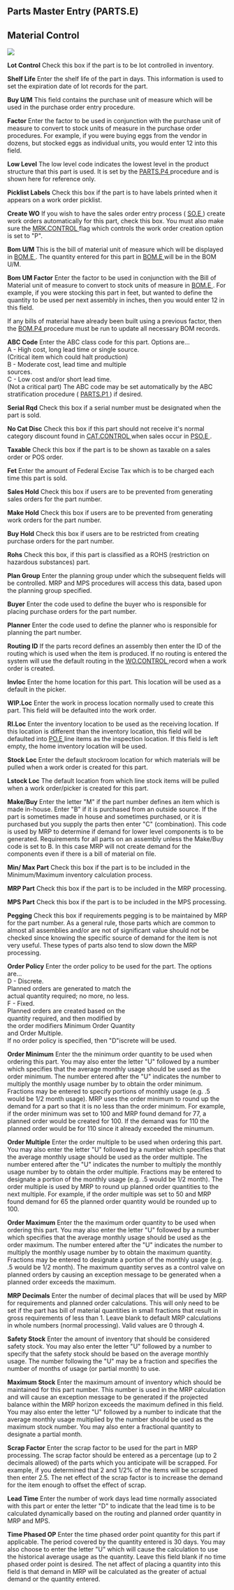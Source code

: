 ##  Parts Master Entry (PARTS.E)

<PageHeader />

##  Material Control

![](./PARTS-E-2.jpg)

**Lot Control** Check this box if the part is to be lot controlled in
inventory.  
  
**Shelf Life** Enter the shelf life of the part in days. This information is
used to set the expiration date of lot records for the part.  
  
**Buy U/M** This field contains the purchase unit of measure which will be
used in the purchase order entry procedure.  
  
**Factor** Enter the factor to be used in conjunction with the purchase unit
of measure to convert to stock units of measure in the purchase order
procedures. For example, if you were buying eggs from the vendor in dozens,
but stocked eggs as individual units, you would enter 12 into this field.  
  
**Low Level** The low level code indicates the lowest level in the product structure that this part is used. It is set by the [ PARTS.P4 ](PARTS-P4/README.md) procedure and is shown here for reference only.   
  
**Picklist Labels** Check this box if the part is to have labels printed when
it appears on a work order picklist.  
  
**Create WO** If you wish to have the sales order entry process ( [ SO.E ](../../../../../../../../../rover/AP-OVERVIEW/AP-ENTRY/AP-E/AP-E-1/CURRENCY-CONTROL/SO-E) ) create work orders automatically for this part, check this box. You must also make sure the [ MRK.CONTROL ](../../../../../../../../../rover/AP-OVERVIEW/AP-ENTRY/AP-E/AP-E-1/CURRENCY-CONTROL/SO-E/MRK-CONTROL) flag which controls the work order creation option is set to "P".   
  
**Bom U/M** This is the bill of material unit of measure which will be displayed in [ BOM.E ](BOM-E/README.md) . The quantity entered for this part in [ BOM.E ](BOM-E/README.md) will be in the BOM U/M.   
  
**Bom UM Factor** Enter the factor to be used in conjunction with the Bill of Material unit of measure to convert to stock units of measure in [ BOM.E ](BOM-E/README.md) . For example, if you were stocking this part in feet, but wanted to define the quantity to be used per next assembly in inches, then you would enter 12 in this field.   
  
If any bills of material have already been built using a previous factor, then the [ BOM.P4 ](BOM-P4/README.md) procedure must be run to update all necessary BOM records.   
  
**ABC Code** Enter the ABC class code for this part. Options are...  
A - High cost, long lead time or single source.  
(Critical item which could halt production)  
B - Moderate cost, lead time and multiple  
sources.  
C - Low cost and/or short lead time.  
(Not a critical part) The ABC code may be set automatically by the ABC stratification procedure ( [ PARTS.P1 ](PARTS-P1/README.md) ) if desired.   
  
**Serial Rqd** Check this box if a serial number must be designated when the
part is sold.  
  
**No Cat Disc** Check this box if this part should not receive it's normal category discount found in [ CAT.CONTROL ](CAT-CONTROL/README.md) when sales occur in [ PSO.E ](PSO-E/README.md) .   
  
**Taxable** Check this box if the part is to be shown as taxable on a sales
order or POS order.  
  
**Fet** Enter the amount of Federal Excise Tax which is to be charged each
time this part is sold.  
  
**Sales Hold** Check this box if users are to be prevented from generating
sales orders for the part number.  
  
**Make Hold** Check this box if users are to be prevented from generating work
orders for the part number.  
  
**Buy Hold** Check this box if users are to be restricted from creating
purchase orders for the part number.  
  
**Rohs** Check this box, if this part is classified as a ROHS (restriction on
hazardous substances) part.  
  
**Plan Group** Enter the planning group under which the subsequent fields will
be controlled. MRP and MPS procedures will access this data, based upon the
planning group specified.  
  
**Buyer** Enter the code used to define the buyer who is responsible for
placing purchase orders for the part number.  
  
**Planner** Enter the code used to define the planner who is responsible for
planning the part number.  
  
**Routing ID** If the parts record defines an assembly then enter the ID of the routing which is used when the item is produced. If no routing is entered the system will use the default routing in the [ WO.CONTROL ](../../../../../../../../../rover/AP-OVERVIEW/AP-ENTRY/AP-E/CHECKS-E/AP-CONTROL/GLCHART-E/GLCHART-E-1/GLCHART-R2/WO-CONTROL) record when a work order is created.   
  
**Invloc** Enter the home location for this part. This location will be used
as a default in the picker.  
  
**WIP.Loc** Enter the work in process location normally used to create this
part. This field will be defaulted into the work order.  
  
**RI.Loc** Enter the inventory location to be used as the receiving location. If this location is different than the inventory location, this field will be defaulted into [ PO.E ](../../../../../../../../../rover/AP-OVERVIEW/AP-ENTRY/AP-E/AP-E-1/CURRENCY-CONTROL/PO-E) line items as the inspection location. If this field is left empty, the home inventory location will be used.   
  
**Stock Loc** Enter the default stockroom location for which materials will be
pulled when a work order is created for this part.  
  
**Lstock Loc** The default location from which line stock items will be pulled
when a work order/picker is created for this part.  
  
**Make/Buy** Enter the letter "M" if the part number defines an item which is
made in-house. Enter "B" if it is purchased from an outside source. If the
part is sometimes made in house and sometimes purchased, or it is purchased
but you supply the parts then enter "C" (combination). This code is used by
MRP to determine if demand for lower level components is to be generated.
Requirements for all parts on an assembly unless the Make/Buy code is set to
B. In this case MRP will not create demand for the components even if there is
a bill of material on file.  
  
**Min/ Max Part** Check this box if the part is to be included in the
Minimum/Maximum inventory calculation process.  
  
**MRP Part** Check this box if the part is to be included in the MRP
processing.  
  
**MPS Part** Check this box if the part is to be included in the MPS
processing.  
  
**Pegging** Check this box if requirements pegging is to be maintained by MRP
for the part number. As a general rule, those parts which are common to almost
all assemblies and/or are not of significant value should not be checked since
knowing the specific source of demand for the item is not very useful. These
types of parts also tend to slow down the MRP processing.  
  
**Order Policy** Enter the order policy to be used for the part. The options
are...  
D - Discrete.  
Planned orders are generated to match the  
actual quantity required; no more, no less.  
F - Fixed.  
Planned orders are created based on the  
quantity required, and then modified by  
the order modifiers Minimum Order Quantity  
and Order Multiple.  
If no order policy is specified, then "D"iscrete will be used.  
  
**Order Minimum** Enter the the minimum order quantity to be used when
ordering this part. You may also enter the letter "U" followed by a number
which specifies that the average monthly usage should be used as the order
minimum. The number entered after the "U" indicates the number to multiply the
monthly usage number by to obtain the order minimum. Fractions may be entered
to specify portions of monthly usage (e.g. .5 would be 1/2 month usage). MRP
uses the order minimum to round up the demand for a part so that it is no less
than the order minimum. For example, if the order minimum was set to 100 and
MRP found demand for 77, a planned order would be created for 100. If the
demand was for 110 the planned order would be for 110 since it already
exceeded the minumum.  
  
**Order Multiple** Enter the order multiple to be used when ordering this
part. You may also enter the letter "U" followed by a number which specifies
that the average monthly usage should be used as the order multiple. The
number entered after the "U" indicates the number to multiply the monthly
usage number by to obtain the order multiple. Fractions may be entered to
designate a portion of the monthly usage (e.g. .5 would be 1/2 month). The
order multiple is used by MRP to round up planned order quantities to the next
multiple. For example, if the order multiple was set to 50 and MRP found
demand for 65 the planned order quantity would be rounded up to 100.  
  
**Order Maximum** Enter the the maximum order quantity to be used when
ordering this part. You may also enter the letter "U" followed by a number
which specifies that the average monthly usage should be used as the order
maximum. The number entered after the "U" indicates the number to multiply the
monthly usage number by to obtain the maximum quantity. Fractions may be
entered to designate a portion of the monthly usage (e.g. .5 would be 1/2
month). The maximum quantity serves as a control valve on planned orders by
causing an exception message to be generated when a planned order exceeds the
maximum.  
  
**MRP Decimals** Enter the number of decimal places that will be used by MRP
for requirements and planned order calculations. This will only need to be set
if the part has bill of material quantities in small fractions that result in
gross requirements of less than 1. Leave blank to default MRP calculations in
whole numbers (normal processing). Valid values are 0 through 4.  
  
**Safety Stock** Enter the amount of inventory that should be considered
safety stock. You may also enter the letter "U" followed by a number to
specify that the safety stock should be based on the average monthly usage.
The number following the "U" may be a fraction and specifies the number of
months of usage (or partial month) to use.  
  
**Maximum Stock** Enter the maximum amount of inventory which should be
maintained for this part number. This number is used in the MRP calculation
and will cause an exception message to be generated if the projected balance
within the MRP horizon exceeds the maximum defined in this field. You may also
enter the letter "U" followed by a number to indicate that the average monthly
usage multiplied by the number should be used as the maximum stock number. You
may also enter a fractional quantity to designate a partial month.  
  
**Scrap Factor** Enter the scrap factor to be used for the part in MRP
processing. The scrap factor should be entered as a percentage (up to 2
decimals allowed) of the parts which you anticipate will be scrapped. For
example, if you determined that 2 and 1/2% of the items will be scrapped then
enter 2.5. The net effect of the scrap factor is to increase the demand for
the item enough to offset the effect of scrap.  
  
**Lead Time** Enter the number of work days lead time normally associated with
this part or enter the letter "D" to indicate that the lead time is to be
calculated dynamically based on the routing and planned order quantity in MRP
and MPS.  
  
**Time Phased OP** Enter the time phased order point quantity for this part if
applicable. The period covered by the quantity entered is 30 days. You may
also choose to enter the letter "U" which will cause the calculation to use
the historical average usage as the quantity. Leave this field blank if no
time phased order point is desired. The net affect of placing a quantity into
this field is that demand in MRP will be calculated as the greater of actual
demand or the quantity entered.  
  
  
<badge text= "Version 8.10.57" vertical="middle" />

<PageFooter />